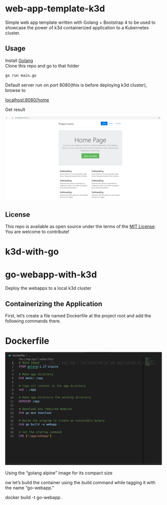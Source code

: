 # web-app-template-k3d

Simple web app template written with Golang + Bootstrap 4 to be used to showcase the power of k3d
containerized application to a Kubernetes cluster.

## Usage

Install [Golang](https://golang.org/)  
Clone this repo and go to that folder

```bash
go run main.go
```

Default server run on port 8080(this is before deploying k3d cluster), browse to

[localhost:8080/home](http://localhost:8080/home)

Get result

![Demo](demo.PNG)

## License

This repo is available as open source under the terms of the [MIT License](https://opensource.org/licenses/MIT).  
You are welcome to contribute!
# k3d-with-go
# go-webapp-with-k3d
Deploy the webapps to a local k3d cluster

## Containerizing the Application

First, let’s create a file named Dockerfile at the project root and add the following commands there.

# Dockerfile

![Docker](dockerfile.png)


Using the “golang alpine” image for its compact size

ow let’s build the container using the build command while tagging it with the name “go-webapp.”


docker build -t go-webapp .

